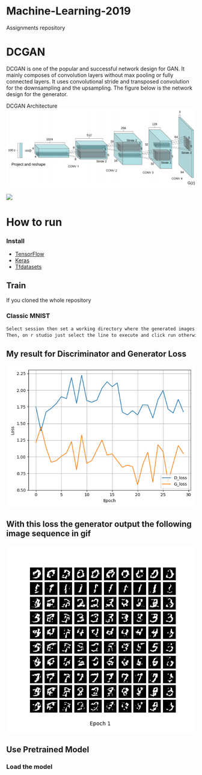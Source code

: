 # Machine-Learning-2019
Assignments repository

# DCGAN
DCGAN is one of the popular and successful network design for GAN. It mainly composes of convolution layers without max pooling or fully connected layers. It uses convolutional stride and transposed convolution for the downsampling and the upsampling. The figure below is the network design for the generator.

DCGAN Architecture
![](DCGAN.png)

![](imgs/vanilla_gan_detailed_arch.png)

# How to run
### Install 
* [TensorFlow](https://tensorflow.rstudio.com/installation/)
* [Keras](https://tensorflow.rstudio.com/reference/keras/install_keras/)
* [Tfdatasets](https://tensorflow.rstudio.com/guide/tfdatasets/introduction/)

## Train
If you cloned the whole repository 
### Classic MNIST 
```bash
Select session then set a working directory where the generated images will be saved.
Then, on r studio just select the line to execute and click run otherwise select all file scipt and click run
```
## My result for Discriminator and Generator Loss
![](Homework_3/cDCGAN/MNIST_cDCGAN_train_hist.png)

## With this loss the generator output the following image sequence in gif
![](Homework_3/cDCGAN/MNIST_cDCGAN_generation_animation.gif)

## Use Pretrained Model
### Load the model 



